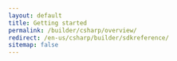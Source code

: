```yaml
---
layout: default
title: Getting started
permalink: /builder/csharp/overview/
redirect: /en-us/csharp/builder/sdkreference/
sitemap: false
---
```

